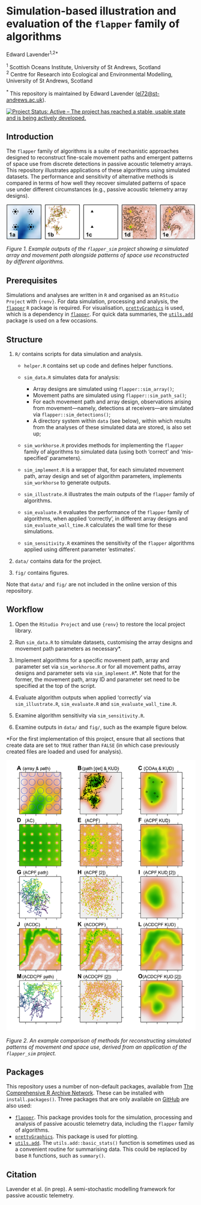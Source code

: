 Simulation-based illustration and evaluation of the `flapper` family of
algorithms
================
Edward Lavender<sup>1,2\*</sup>

<!-- README.md is generated from README.Rmd. Please edit that file -->

<sup>1</sup> Scottish Oceans Institute, University of St Andrews,
Scotland  
<sup>2</sup> Centre for Research into Ecological and Environmental
Modelling, University of St Andrews, Scotland

<sup>\*</sup> This repository is maintained by Edward Lavender
(<el72@st-andrews.ac.uk>).

[![Project Status: Active – The project has reached a stable, usable
state and is being actively
developed.](https://www.repostatus.org/badges/latest/active.svg)](https://www.repostatus.org/#active)

## Introduction

The `flapper` family of algorithms is a suite of mechanistic approaches
designed to reconstruct fine-scale movement paths and emergent patterns
of space use from discrete detections in passive acoustic telemetry
arrays. This repository illustrates applications of these algorithms
using simulated datasets. The performance and sensitivity of alternative
methods is compared in terms of how well they recover simulated patterns
of space use under different circumstances (e.g., passive acoustic
telemetry array designs).

<img src="README_banner.png"/>

*Figure 1. Example outputs of the `flapper_sim` project showing a
simulated array and movement path alongside patterns of space use
reconstructed by different algorithms.*

## Prerequisites

Simulations and analyses are written in `R` and organised as an
`RStudio Project` with `{renv}`. For data simulation, processing and
analysis, the [`flapper`](https://github.com/edwardlavender/flapper) `R`
package is required. For visualisation,
[`prettyGraphics`](https://github.com/edwardlavender/prettyGraphics) is
used, which is a dependency in
[`flapper`](https://github.com/edwardlavender/flapper). For quick data
summaries, the
[`utils.add`](https://github.com/edwardlavender/utils.add) package is
used on a few occasions.

## Structure

1.  `R/` contains scripts for data simulation and analysis.

    - `helper.R` contains set up code and defines helper functions.

    - `sim_data.R` simulates data for analysis:

      - Array designs are simulated using `flapper::sim_array()`;
      - Movement paths are simulated using `flapper::sim_path_sa()`;
      - For each movement path and array design, observations arising
        from movement—namely, detections at receivers—are simulated via
        `flapper::sim_detections()`;
      - A directory system within `data` (see below), within which
        results from the analyses of these simulated data are stored, is
        also set up;

    - `sim_workhorse.R` provides methods for implementing the `flapper`
      family of algorithms to simulated data (using both ‘correct’ and
      ‘mis-specified’ parameters).

    - `sim_implement.R` is a wrapper that, for each simulated movement
      path, array design and set of algorithm parameters, implements
      `sim_workhorse` to generate outputs.

    - `sim_illustrate.R` illustrates the main outputs of the `flapper`
      family of algorithms.

    - `sim_evaluate.R` evaluates the performance of the `flapper` family
      of algorithms, when applied ‘correctly’, in different array
      designs and `sim_evaluate_wall_time.R` calculates the wall time
      for these simulations.

    - `sim_sensitivity.R` examines the sensitivity of the `flapper`
      algorithms applied using different parameter ‘estimates’.

2.  `data/` contains data for the project.

3.  `fig/` contains figures.

Note that `data/` and `fig/` are not included in the online version of
this repository.

## Workflow

1.  Open the `RStudio Project` and use `{renv}` to restore the local
    project library.

2.  Run `sim_data.R` to simulate datasets, customising the array designs
    and movement path parameters as necessary\*.

3.  Implement algorithms for a specific movement path, array and
    parameter set via `sim_workhorse.R` or for all movement paths, array
    designs and parameter sets via `sim_implement.R`\*. Note that for
    the former, the movement path, array ID and parameter set need to be
    specified at the top of the script.

4.  Evaluate algorithm outputs when applied ‘correctly’ via
    `sim_illustrate.R`, `sim_evaluate.R` and `sim_evaluate_wall_time.R`.

5.  Examine algorithm sensitivity via `sim_sensitivity.R`.

6.  Examine outputs in `data/` and `fig/`, such as the example figure
    below.

\*For the first implementation of this project, ensure that all sections
that create data are set to `TRUE` rather than `FALSE` (in which case
previously created files are loaded and used for analysis).

<img src="README_img.png"/>

*Figure 2. An example comparison of methods for reconstructing simulated
patterns of movement and space use, derived from an application of the
`flapper_sim` project.*

## Packages

This repository uses a number of non-default packages, available from
[The Comprehensive R Archive Network](https://cran.r-project.org). These
can be installed with `install.packages()`. Three packages that are only
available on [GitHub](https://github.com/) are also used:

- [`flapper`](https://github.com/edwardlavender/flapper). This package
  provides tools for the simulation, processing and analysis of passive
  acoustic telemetry data, including the `flapper` family of algorithms.
- [`prettyGraphics`](https://github.com/edwardlavender/prettyGraphics).
  This package is used for plotting.
- [`utils.add`](https://github.com/edwardlavender/utils.add). The
  `utils.add::basic_stats()` function is sometimes used as a convenient
  routine for summarising data. This could be replaced by base `R`
  functions, such as `summary()`.

## Citation

Lavender et al. (in prep). A semi-stochastic modelling framework for
passive acoustic telemetry.
